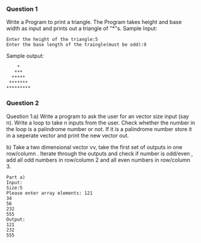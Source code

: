 ### Question 1
Write a Program to print a triangle. The Program takes height and base width as input and prints out a triangle of \"\*\"s.
Sample Input:
```
Enter the height of the triangle:5
Enter the base length of the traingle(must be odd):9
```
Sample output:
```
    *
   ***
  *****
 *******
*********
```

### Question 2
Question 1:a) Write a program to ask the user for an vector size input (say n). Write a loop to take n inputs from the user. Check whether the number in the loop is a palindrome number or not. If it is a palindrome number store it in a seperate vector and print the new vector out. 

b) Take a two dimensional vector vv, take the first set of outputs in one row/column . Iterate through the outputs and check if number is odd/even , add all odd numbers in row/column 2 and all even numbers in row/column 3. 
```
Part a)
Input: 
Size:5 
Please enter array elements: 121
34
56
232
555
Output: 
121
232
555
```
